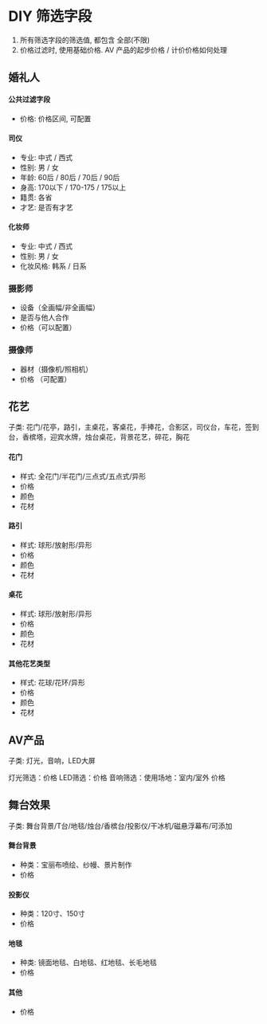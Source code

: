 # DIY 筛选字段

1. 所有筛选字段的筛选值, 都包含 全部(不限)
2. 价格过滤时, 使用基础价格. AV 产品的起步价格 / 计价价格如何处理

## 婚礼人

#### 公共过滤字段

- 价格: 价格区间, 可配置

#### 司仪

- 专业: 中式 / 西式
- 性别: 男 / 女
- 年龄: 60后 / 80后 / 70后 / 90后
- 身高: 170以下 / 170-175 / 175以上
- 籍贯: 各省
- 才艺: 是否有才艺

#### 化妆师

- 专业: 中式 / 西式
- 性别: 男 / 女
- 化妆风格: 韩系 / 日系

### 摄影师

- 设备（全画幅/非全画幅）
- 是否与他人合作
- 价格（可以配置）

### 摄像师

- 器材（摄像机/照相机）
- 价格 （可配置）

## 花艺

子类: 花门/花亭，路引，主桌花，客桌花，手捧花，合影区，司仪台，车花，签到台，香槟塔，迎宾水牌，烛台桌花，背景花艺，碎花，胸花
 
#### 花门

- 样式: 全花门/半花门/三点式/五点式/异形
- 价格
- 颜色
- 花材

#### 路引

- 样式: 球形/放射形/异形
- 价格
- 颜色
- 花材

#### 桌花

- 样式: 球形/放射形/异形
- 价格
- 颜色
- 花材

#### 其他花艺类型

- 样式: 花球/花环/异形
- 价格
- 颜色
- 花材

## AV产品

子类: 灯光，音响，LED大屏

灯光筛选：价格
LED筛选：价格
音响筛选：使用场地：室内/室外  价格

## 舞台效果

子类: 舞台背景/T台/地毯/烛台/香槟台/投影仪/干冰机/磁悬浮幕布/可添加

#### 舞台背景

- 种类：宝丽布喷绘、纱幔、景片制作
- 价格

#### 投影仪

- 种类：120寸、150寸
- 价格

#### 地毯

- 种类: 镜面地毯、白地毯、红地毯、长毛地毯
- 价格

#### 其他

- 价格
